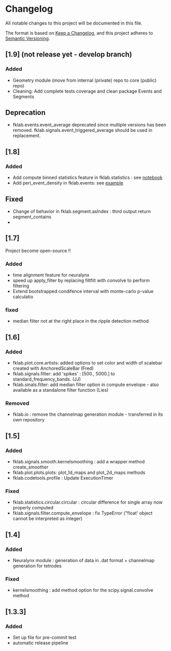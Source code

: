 # Changelog

All notable changes to this project will be documented in this file.

The format is based on [Keep a Changelog](https://keepachangelog.com/en/1.0.0/),
and this project adheres to [Semantic Versioning](https://semver.org/spec/v2.0.0.html).


## [1.9] (not release yet - develop branch)

### Added

- Geometry module (move from internal (private) repo to core (public) repo)
- Cleaning: Add complete tests coverage and clean package Events and Segments

## Deprecation
- fklab.events.event_average deprecated since multiple versions has been removed.
  fklab.signals.event_triggered_average should be used in replacement.

## [1.8]

### Added

- Add compute binned statistics feature in fklab.statistics : see [notebook](https://kloostermannerflab.bitbucket.io/notebooks/statistics/binned_statistics.html)
- Add peri_event_density in fklab.events: see [example](https://kloostermannerflab.bitbucket.io/gallery)

## Fixed

- Change of behavior in fklab.segment.asIndex : third output return segment_contains
-
## [1.7]

Project become open-source !!

### Added
- time alignment feature for neuralynx
- speed up apply_filter by replacing filtfilt with convolve to perform filtering
- Extend bootstrapped condifence interval with monte-carlo p-value calculatio

### fixed
- median filter not at the right place in the ripple detection method

## [1.6]
### Added
 - fklab.plot.core.artists: added options to set color and width of scalebar created with AnchoredScaleBar (Fred)
 - fklab.signals.filter: add 'spikes' : [500., 5000.] to standard_frequency_bands. (JJ)
 - fklab.sinals.filter: add median filter option in compute envelope - also available as a standalone filter function (Lies)

### Removed
 - fklab.io : remove the channelmap generation module - transferred in its own repository

## [1.5]
### Added
 - fklab.signals.smooth.kernelsmoothing : add a wrapper method create_smoother
 - fklab.plot.plots.plots: plot_1d_maps and plot_2d_maps methods
 - fklab.codetools.profile : Update ExecutionTimer

### Fixed
 - fklab.statistics.circular.circular : circular difference for single array now properly computed
 - fklab.signals.filter.compute_envelope : fix TypeError ("float' object cannot be interpreted as integer)

## [1.4]
### Added
 - Neuralynx module : generation of data in .dat format + channelmap generation for tetrodes

### Fixed

 - kernelsmoothing : add method option for the scipy.signal.convolve method

## [1.3.3]
### Added
 - Set up file for pre-commit test
 - automatic release pipeline
